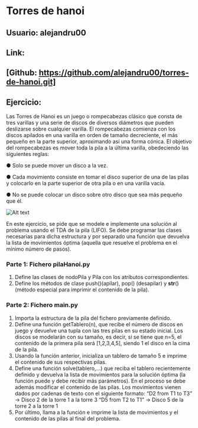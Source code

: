 # Torres de hanoi
## Usuario: alejandru00
## Link: 
[Github: https://github.com/alejandru00/torres-de-hanoi.git]
----------------------------------
## Ejercicio:

Las Torres de Hanoi es un juego o rompecabezas clásico que consta de tres varillas y una
serie de discos de diversos diámetros que pueden deslizarse sobre cualquier varilla. El
rompecabezas comienza con los discos apilados en una varilla en orden de tamaño
decreciente, el más pequeño en la parte superior, aproximando así una forma cónica. El
objetivo del rompecabezas es mover toda la pila a la última varilla, obedeciendo las
siguientes reglas:

● Solo se puede mover un disco a la vez.

● Cada movimiento consiste en tomar el disco superior de una de las pilas y colocarlo
en la parte superior de otra pila o en una varilla vacía.

● No se puede colocar un disco sobre otro disco que sea más pequeño que él.

![Alt text](data/image.png)

En este ejercicio, se pide que se modele e implemente una solución al problema usando el
TDA de la pila (LIFO). Se debe programar las clases necesarias para dicha estructura y por
separado una función que devuelva la lista de movimientos óptima (aquella que resuelve el
problema en el mínimo número de pasos).

### Parte 1: Fichero pilaHanoi.py
1. Define las clases de nodoPila y Pila con los atributos correspondientes.
2. Define los métodos de clase push()(apilar), pop() (desapilar) y __str__()
(método especial para imprimir el contenido de la pila).

### Parte 2: Fichero main.py
1. Importa la estructura de la pila del fichero previamente definido.
2. Define una función getTablero(n), que recibe el número de discos en juego y
devuelve una tupla con las tres pilas en su estado inicial. Los discos se modelarán
con su tamaño, es decir, si se tiene que n=5, el contenido de la primera pila será
[1,2,3,4,5], siendo 1 el disco en la cima de la pila.
3. Usando la función anterior, inicializa un tablero de tamaño 5 e imprime el contenido
de sus respectivas pilas.
4. Define una función solve(tablero,...) que reciba el tablero recientemente
definido y devuelva la lista de movimientos para la solución óptima (la función puede
y debe recibir más parámetros). En el proceso se debe además modificar el
contenido de las pilas.
Los movimientos vienen dados por cadenas de texto con el siguiente formato:
“D2 from T1 to T3” -> Disco 2 de la torre 1 a la torre 3
“D5 from T2 to T1” -> Disco 5 de la torre 2 a la torre 1
5. Por último, llama a la función e imprime la lista de movimientos y el contenido de las
pilas al final del problema.